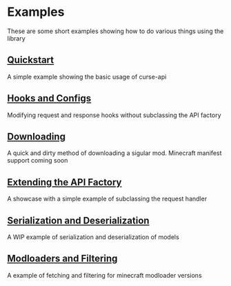 # Examples

These are some short examples showing how to do various things using the library

## [Quickstart](quickstart.py)

A simple example showing the basic usage of curse-api

## [Hooks and Configs](hooks_and_configs.py)

Modifying request and response hooks without subclassing the API factory

## [Downloading](download.py)

A quick and dirty method of downloading a sigular mod.
Minecraft manifest support coming soon

## [Extending the API Factory](extending_API.py)

A showcase with a simple example of subclassing the request handler

## [Serialization and Deserialization](dictionary_factory.py)

A WIP example of serialization and deserialization of models

## [Modloaders and Filtering](modloader.py)

A example of fetching and filtering for minecraft modloader versions
